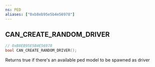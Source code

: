 ```yaml
---
ns: PED
aliases: ["0xb8eb95e5b4e56978"]
---
```

## CAN_CREATE_RANDOM_DRIVER

```c
// 0xB8EB95E5B4E56978
bool CAN_CREATE_RANDOM_DRIVER();
```

Returns true if there's an available ped model to be spawned as driver

